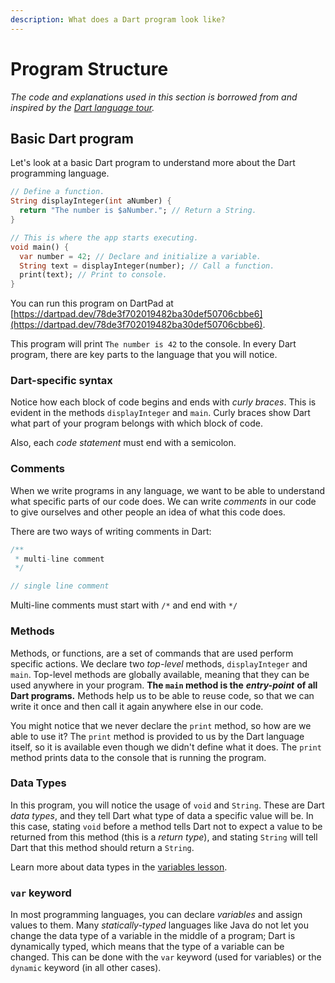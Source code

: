 ```yaml
---
description: What does a Dart program look like?
---
```


# Program Structure

_The code and explanations used in this section is borrowed from and inspired by the_ [_Dart language tour_](https://dart.dev/guides/language/language-tour)_._

## Basic Dart program

Let's look at a basic Dart program to understand more about the Dart programming language.

```dart
// Define a function.
String displayInteger(int aNumber) {
  return "The number is $aNumber."; // Return a String.
}

// This is where the app starts executing.
void main() {
  var number = 42; // Declare and initialize a variable.
  String text = displayInteger(number); // Call a function.
  print(text); // Print to console.
}
```

You can run this program on DartPad at [https://dartpad.dev/78de3f702019482ba30def50706cbbe6](https://dartpad.dev/78de3f702019482ba30def50706cbbe6).

This program will print `The number is 42` to the console. In every Dart program, there are key parts to the language that you will notice.

### Dart-specific syntax

Notice how each block of code begins and ends with _curly braces_. This is evident in the methods `displayInteger` and `main`. Curly braces show Dart what part of your program belongs with which block of code.

Also, each _code statement_ must end with a semicolon.

### Comments

When we write programs in any language, we want to be able to understand what specific parts of our code does. We can write _comments_ in our code to give ourselves and other people an idea of what this code does.

There are two ways of writing comments in Dart:

```java
/**
 * multi-line comment
 */

// single line comment
```

Multi-line comments must start with `/*` and end with `*/`

### Methods

Methods, or functions, are a set of commands that are used perform specific actions. We declare two _top-level_ methods, `displayInteger` and `main`. Top-level methods are globally available, meaning that they can be used anywhere in your program. **The `main` method is the** _**entry-point**_ **of all Dart programs.** Methods help us to be able to reuse code, so that we can write it once and then call it again anywhere else in our code.

You might notice that we never declare the `print` method, so how are we able to use it? The `print` method is provided to us by the Dart language itself, so it is available even though we didn't define what it does. The `print` method prints data to the console that is running the program.

### Data Types

In this program, you will notice the usage of `void` and `String`. These are Dart _data types_, and they tell Dart what type of data a specific value will be. In this case, stating `void` before a method tells Dart not to expect a value to be returned from this method \(this is a _return type_\), and stating `String` will tell Dart that this method should return a `String`.

Learn more about data types in the [variables lesson](program-structure.md).

### `var` keyword

In most programming languages, you can declare _variables_ and assign values to them. Many _statically-typed_ languages like Java do not let you change the data type of a variable in the middle of a program; Dart is dynamically typed, which means that the type of a variable can be changed. This can be done with the `var` keyword \(used for variables\) or the `dynamic` keyword \(in all other cases\).

